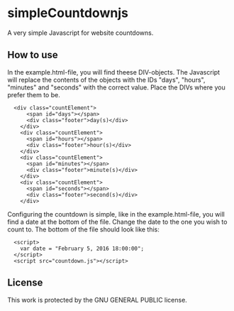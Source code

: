 # simpleCountdownjs
A very simple Javascript for website countdowns.

## How to use
In the example.html-file, you will find theese DIV-objects. The Javascript will replace the contents of the objects with the IDs "days", "hours", "minutes" and "seconds" with the correct value. Place the DIVs where you prefer them to be. 
```
  <div class="countElement">
      <span id="days"></span>
      <div class="footer">day(s)</div>
    </div>
    <div class="countElement">
      <span id="hours"></span>
      <div class="footer">hour(s)</div>
    </div>
    <div class="countElement">
      <span id="minutes"></span>
      <div class="footer">minute(s)</div>
    </div>
    <div class="countElement">
      <span id="seconds"></span>
      <div class="footer">second(s)</div>
    </div>
```
Configuring the countdown is simple, like in the example.html-file, you will find a date at the bottom of the file. Change the date to the one you wish to count to. The bottom of the file should look like this: 
```
  <script>
    var date = "February 5, 2016 18:00:00";
  </script>
  <script src="countdown.js"></script>
```

## License
This work is protected by the GNU GENERAL PUBLIC license.
